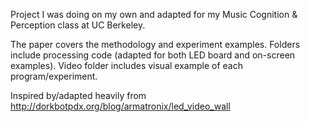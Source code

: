 Project I was doing on my own and adapted for my Music Cognition & Perception class at UC Berkeley.

The paper covers the methodology and experiment examples. Folders include processing code (adapted for both LED board and on-screen examples). Video folder includes visual example of each program/experiment.

Inspired by/adapted heavily from http://dorkbotpdx.org/blog/armatronix/led_video_wall